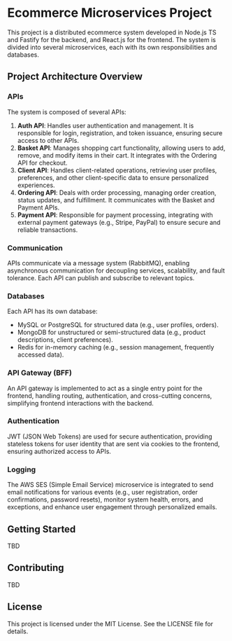 # Ecommerce Microservices Project

This project is a distributed ecommerce system developed in Node.js TS and Fastify for the backend, and React.js for the frontend. The system is divided into several microservices, each with its own responsibilities and databases.

## Project Architecture Overview

### APIs

The system is composed of several APIs:

1. **Auth API**: Handles user authentication and management. It is responsible for login, registration, and token issuance, ensuring secure access to other APIs.
2. **Basket API**: Manages shopping cart functionality, allowing users to add, remove, and modify items in their cart. It integrates with the Ordering API for checkout.
3. **Client API**: Handles client-related operations, retrieving user profiles, preferences, and other client-specific data to ensure personalized experiences.
4. **Ordering API**: Deals with order processing, managing order creation, status updates, and fulfillment. It communicates with the Basket and Payment APIs.
5. **Payment API**: Responsible for payment processing, integrating with external payment gateways (e.g., Stripe, PayPal) to ensure secure and reliable transactions.

### Communication

APIs communicate via a message system (RabbitMQ), enabling asynchronous communication for decoupling services, scalability, and fault tolerance. Each API can publish and subscribe to relevant topics.

### Databases

Each API has its own database:

- MySQL or PostgreSQL for structured data (e.g., user profiles, orders).
- MongoDB for unstructured or semi-structured data (e.g., product descriptions, client preferences).
- Redis for in-memory caching (e.g., session management, frequently accessed data).

### API Gateway (BFF)

An API gateway is implemented to act as a single entry point for the frontend, handling routing, authentication, and cross-cutting concerns, simplifying frontend interactions with the backend.

### Authentication

JWT (JSON Web Tokens) are used for secure authentication, providing stateless tokens for user identity that are sent via cookies to the frontend, ensuring authorized access to APIs.

### Logging

The AWS SES (Simple Email Service) microservice is integrated to send email notifications for various events (e.g., user registration, order confirmations, password resets), monitor system health, errors, and exceptions, and enhance user engagement through personalized emails.

## Getting Started

TBD

## Contributing

TBD

## License

This project is licensed under the MIT License. See the LICENSE file for details.
